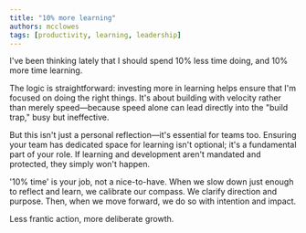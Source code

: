 ```yaml
---
title: "10% more learning"
authors: mcclowes
tags: [productivity, learning, leadership]
---
```


I've been thinking lately that I should spend 10% less time doing, and 10% more time learning.

<!--truncate-->

The logic is straightforward: investing more in learning helps ensure that I'm focused on doing the right things. It's about building with velocity rather than merely speed—because speed alone can lead directly into the "build trap," busy but ineffective.

But this isn't just a personal reflection—it's essential for teams too. Ensuring your team has dedicated space for learning isn't optional; it's a fundamental part of your role. If learning and development aren't mandated and protected, they simply won't happen.

'10% time' is your job, not a nice-to-have. When we slow down just enough to reflect and learn, we calibrate our compass. We clarify direction and purpose. Then, when we move forward, we do so with intention and impact.

Less frantic action, more deliberate growth. 